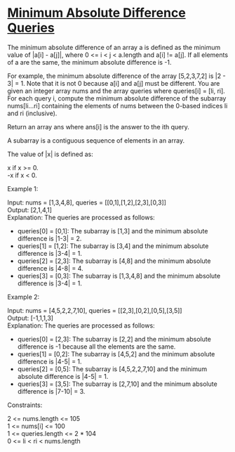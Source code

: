 # [Minimum Absolute Difference Queries](https://leetcode.com/problems/minimum-absolute-difference-queries/)

The minimum absolute difference of an array a is defined as the minimum value of |a[i] - a[j]|, where 0 <= i < j < a.length and a[i] != a[j]. If all elements of a are the same, the minimum absolute difference is -1.  

For example, the minimum absolute difference of the array [5,2,3,7,2] is |2 - 3| = 1. Note that it is not 0 because a[i] and a[j] must be different.
You are given an integer array nums and the array queries where queries[i] = [li, ri]. For each query i, compute the minimum absolute difference of the subarray nums[li...ri] containing the elements of nums between the 0-based indices li and ri (inclusive).  

Return an array ans where ans[i] is the answer to the ith query.  

A subarray is a contiguous sequence of elements in an array.  

The value of |x| is defined as:  

x if x >= 0.  
-x if x < 0.  

Example 1:   

Input: nums = [1,3,4,8], queries = [[0,1],[1,2],[2,3],[0,3]]  
Output: [2,1,4,1]  
Explanation: The queries are processed as follows:  
- queries[0] = [0,1]: The subarray is [1,3] and the minimum absolute difference is |1-3| = 2.  
- queries[1] = [1,2]: The subarray is [3,4] and the minimum absolute difference is |3-4| = 1.  
- queries[2] = [2,3]: The subarray is [4,8] and the minimum absolute difference is |4-8| = 4.  
- queries[3] = [0,3]: The subarray is [1,3,4,8] and the minimum absolute difference is |3-4| = 1.   

Example 2:  

Input: nums = [4,5,2,2,7,10], queries = [[2,3],[0,2],[0,5],[3,5]]  
Output: [-1,1,1,3]  
Explanation: The queries are processed as follows:    
- queries[0] = [2,3]: The subarray is [2,2] and the minimum absolute difference is -1 because all the elements are the same.  
- queries[1] = [0,2]: The subarray is [4,5,2] and the minimum absolute difference is |4-5| = 1.  
- queries[2] = [0,5]: The subarray is [4,5,2,2,7,10] and the minimum absolute difference is |4-5| = 1.  
- queries[3] = [3,5]: The subarray is [2,7,10] and the minimum absolute difference is |7-10| = 3.  
 
Constraints:  

2 <= nums.length <= 105  
1 <= nums[i] <= 100  
1 <= queries.length <= 2 * 104  
0 <= li < ri < nums.length  